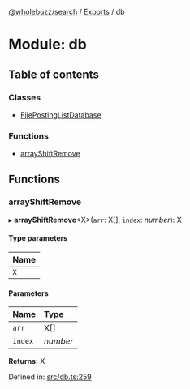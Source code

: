 [@wholebuzz/search](../README.md) / [Exports](../modules.md) / db

# Module: db

## Table of contents

### Classes

- [FilePostingListDatabase](../classes/db.filepostinglistdatabase.md)

### Functions

- [arrayShiftRemove](db.md#arrayshiftremove)

## Functions

### arrayShiftRemove

▸ **arrayShiftRemove**<X\>(`arr`: X[], `index`: *number*): X

#### Type parameters

| Name |
| :------ |
| `X` |

#### Parameters

| Name | Type |
| :------ | :------ |
| `arr` | X[] |
| `index` | *number* |

**Returns:** X

Defined in: [src/db.ts:259](https://github.com/wholebuzz/search/blob/master/src/db.ts#L259)
